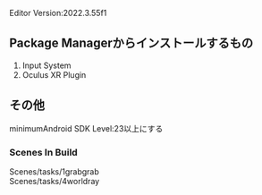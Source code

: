 Editor Version:2022.3.55f1
## Package Managerからインストールするもの
1. Input System
2. Oculus XR Plugin

## その他
minimumAndroid SDK Level:23以上にする<br>
### Scenes In Build
Scenes/tasks/1grabgrab<br>
Scenes/tasks/4worldray<br>
